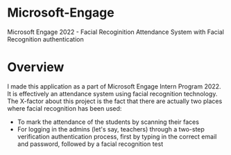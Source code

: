 # Microsoft-Engage
Microsoft Engage 2022 - Facial Recoginition Attendance System with Facial Recognition authentication

# Overview
I made this application as a part of Microsoft Engage Intern Program 2022. It is effectively an attendance system using facial recognition technology. The X-factor about this project is the fact that there are actually two places where facial recognition has been used:
* To mark the attendance of the students by scanning their faces
* For logging in the admins (let's say, teachers) through a two-step verification authentication process, first by typing in the correct email and password, followed by a facial recognition test
